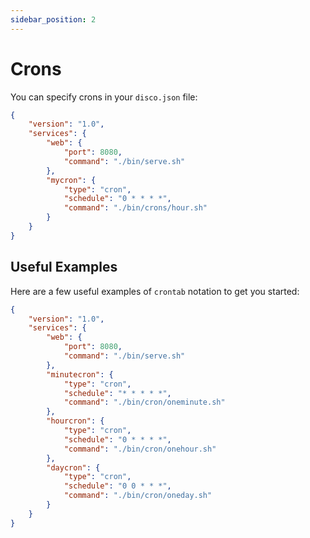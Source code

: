 ```yaml
---
sidebar_position: 2
---
```


# Crons

You can specify crons in your `disco.json` file:
```json
{
    "version": "1.0",
    "services": {
        "web": {
            "port": 8080,
            "command": "./bin/serve.sh"
        },
        "mycron": {
            "type": "cron",
            "schedule": "0 * * * *",
            "command": "./bin/crons/hour.sh"
        }
    }
}
```

## Useful Examples

Here are a few useful examples of `crontab` notation to get you started:
```json
{
    "version": "1.0",
    "services": {
        "web": {
            "port": 8080,
            "command": "./bin/serve.sh"
        },
        "minutecron": {
            "type": "cron",
            "schedule": "* * * * *",
            "command": "./bin/cron/oneminute.sh"
        },
        "hourcron": {
            "type": "cron",
            "schedule": "0 * * * *",
            "command": "./bin/cron/onehour.sh"
        },
        "daycron": {
            "type": "cron",
            "schedule": "0 0 * * *",
            "command": "./bin/cron/oneday.sh"
        }
    }
}
```
